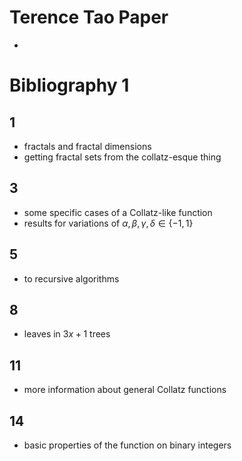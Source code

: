 # Terence Tao Paper

- 

# Bibliography 1

## 1

- fractals and fractal dimensions
- getting fractal sets from the collatz-esque thing

## 3

- some specific cases of a Collatz-like function 
- results for variations of $\alpha,\beta,\gamma,\delta \in \{-1,1\}$

## 5

- to recursive algorithms

## 8

- leaves in $3x+1$ trees

## 11

- more information about general Collatz functions

## 14 

- basic properties of the function on binary integers

